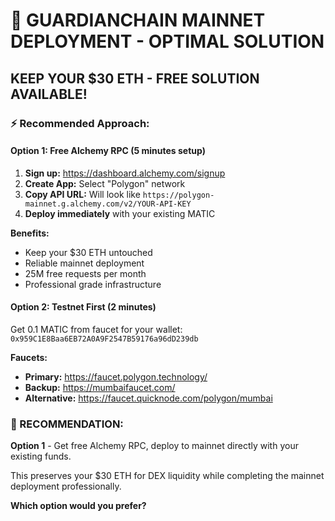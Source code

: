 # 🚀 GUARDIANCHAIN MAINNET DEPLOYMENT - OPTIMAL SOLUTION

## KEEP YOUR $30 ETH - FREE SOLUTION AVAILABLE!

### ⚡ Recommended Approach:

#### Option 1: Free Alchemy RPC (5 minutes setup)
1. **Sign up:** https://dashboard.alchemy.com/signup
2. **Create App:** Select "Polygon" network
3. **Copy API URL:** Will look like `https://polygon-mainnet.g.alchemy.com/v2/YOUR-API-KEY`
4. **Deploy immediately** with your existing MATIC

**Benefits:**
- Keep your $30 ETH untouched
- Reliable mainnet deployment 
- 25M free requests per month
- Professional grade infrastructure

#### Option 2: Testnet First (2 minutes)
Get 0.1 MATIC from faucet for your wallet: `0x959C1E8Baa6EB72A0A9F2547B59176a96dD239db`

**Faucets:**
- **Primary:** https://faucet.polygon.technology/
- **Backup:** https://mumbaifaucet.com/
- **Alternative:** https://faucet.quicknode.com/polygon/mumbai

### 🎯 RECOMMENDATION:
**Option 1** - Get free Alchemy RPC, deploy to mainnet directly with your existing funds.

This preserves your $30 ETH for DEX liquidity while completing the mainnet deployment professionally.

**Which option would you prefer?**